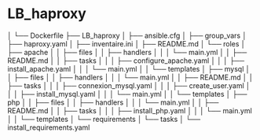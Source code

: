 # LB_haproxy
│       └── Dockerfile
├── LB_haproxy
│   ├── ansible.cfg
│   ├── group_vars
│   ├── haproxy.yaml
│   ├── inventaire.ini
│   ├── README.md
│   └── roles
│       ├── apache
│       │   ├── files
│       │   ├── handlers
│       │   │   └── main.yml
│       │   ├── README.md
│       │   ├── tasks
│       │   │   ├── configure_apache.yaml
│       │   │   ├── install_apache.yaml
│       │   │   └── main.yml
│       │   └── templates
│       ├── mysql
│       │   ├── files
│       │   ├── handlers
│       │   │   └── main.yml
│       │   ├── README.md
│       │   ├── tasks
│       │   │   ├── connexion_mysql.yaml
│       │   │   ├── create_user.yaml
│       │   │   ├── install_mysql.yaml
│       │   │   └── main.yml
│       │   └── templates
│       ├── php
│       │   ├── files
│       │   ├── handlers
│       │   │   └── main.yml
│       │   ├── README.md
│       │   ├── tasks
│       │   │   ├── install_php.yaml
│       │   │   └── main.yml
│       │   └── templates
│       └── requirements
│           └── tasks
│               └── install_requirements.yaml